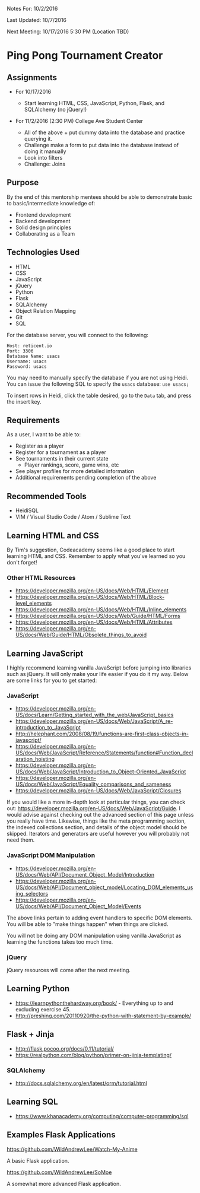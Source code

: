 Notes For: 10/2/2016

Last Updated: 10/7/2016

Next Meeting: 10/17/2016 5:30 PM (Location TBD)

# Ping Pong Tournament Creator

## Assignments

- For 10/17/2016
    - Start learning HTML, CSS, JavaScript, Python, Flask, and SQLAlchemy (no jQuery!)
    
- For 11/2/2016 (2:30 PM) College Ave Student Center
    - All of the above + put dummy data into the database and practice querying it.
    - Challenge make a form to put data into the database instead of doing it manually
    - Look into filters
    - Challenge: Joins

## Purpose

By the end of this mentorship mentees should be able to demonstrate basic to basic/intermediate knowledge of:
- Frontend development
- Backend development
- Solid design principles
- Collaborating as a Team

## Technologies Used

- HTML
- CSS
- JavaScript
- jQuery
- Python
- Flask
- SQLAlchemy
- Object Relation Mapping
- Git
- SQL

For the database server, you will connect to the following:
```
Host: reticent.io
Port: 3306
Database Name: usacs
Username: usacs
Password: usacs
```

You may need to manually specify the database if you are not using Heidi. You can issue the following SQL to specify the `usacs` database: `use usacs;`

To insert rows in Heidi, click the table desired, go to the `Data` tab, and press the insert key.

## Requirements

As a user, I want to be able to:
- Register as a player
- Register for a tournament as a player
- See tournaments in their current state
    - Player rankings, score, game wins, etc
- See player profiles for more detailed information
- Additional requirements pending completion of the above

## Recommended Tools

- HeidiSQL
- VIM / Visual Studio Code / Atom / Sublime Text

## Learning HTML and CSS

By Tim's suggestion, Codeacademy seems like a good place to start learning HTML and CSS. Remember to apply what you've learned so you don't forget!

### Other HTML Resources

- https://developer.mozilla.org/en-US/docs/Web/HTML/Element
- https://developer.mozilla.org/en-US/docs/Web/HTML/Block-level_elements
- https://developer.mozilla.org/en-US/docs/Web/HTML/Inline_elements
- https://developer.mozilla.org/en-US/docs/Web/Guide/HTML/Forms
- https://developer.mozilla.org/en-US/docs/Web/HTML/Attributes
- https://developer.mozilla.org/en-US/docs/Web/Guide/HTML/Obsolete_things_to_avoid

## Learning JavaScript

I highly recommend learning vanilla JavaScript before jumping into libraries such as jQuery. It will only make your life easier if you do it my way. Below are some links for you to get started:

### JavaScript

- https://developer.mozilla.org/en-US/docs/Learn/Getting_started_with_the_web/JavaScript_basics
- https://developer.mozilla.org/en-US/docs/Web/JavaScript/A_re-introduction_to_JavaScript
- http://helephant.com/2008/08/19/functions-are-first-class-objects-in-javascript/
- https://developer.mozilla.org/en-US/docs/Web/JavaScript/Reference/Statements/function#Function_declaration_hoisting
- https://developer.mozilla.org/en-US/docs/Web/JavaScript/Introduction_to_Object-Oriented_JavaScript
- https://developer.mozilla.org/en-US/docs/Web/JavaScript/Equality_comparisons_and_sameness
- https://developer.mozilla.org/en-US/docs/Web/JavaScript/Closures

If you would like a more in-depth look at particular things, you can check out: https://developer.mozilla.org/en-US/docs/Web/JavaScript/Guide. I would advise against checking out the advanced section of this page unless you really have time. Likewise, things like the meta programming section, the indexed collections section, and details of the object model should be skipped. Iterators and generators are useful however you will probably not need them.

### JavaScript DOM Manipulation

- https://developer.mozilla.org/en-US/docs/Web/API/Document_Object_Model/Introduction
- https://developer.mozilla.org/en-US/docs/Web/API/Document_object_model/Locating_DOM_elements_using_selectors
- https://developer.mozilla.org/en-US/docs/Web/API/Document_Object_Model/Events

The above links pertain to adding event handlers to specific DOM elements. You will be able to "make things happen" when things are clicked.

You will not be doing any DOM manipulation using vanilla JavaScript as learning the functions takes too much time.

### jQuery

jQuery resources will come after the next meeting.

## Learning Python

- https://learnpythonthehardway.org/book/ - Everything up to and excluding exercise 45.
- http://preshing.com/20110920/the-python-with-statement-by-example/

## Flask + Jinja

- http://flask.pocoo.org/docs/0.11/tutorial/
- https://realpython.com/blog/python/primer-on-jinja-templating/

### SQLAlchemy

- http://docs.sqlalchemy.org/en/latest/orm/tutorial.html

## Learning SQL

- https://www.khanacademy.org/computing/computer-programming/sql

## Examples Flask Applications

https://github.com/WildAndrewLee/Watch-My-Anime

A basic Flask application.

https://github.com/WildAndrewLee/SoMoe

A somewhat more advanced Flask application.